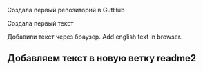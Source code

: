 Создала первый репозиторий в GutHub

Создала первый текст

Добавили текст через браузер. Add english text in browser.

## Добавляем текст в новую ветку readme2